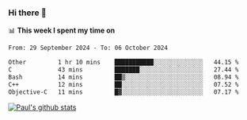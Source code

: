 ### Hi there 👋

📊 **This week I spent my time on**
<!--START_SECTION:waka-->

```txt
From: 29 September 2024 - To: 06 October 2024

Other         1 hr 10 mins    ███████████░░░░░░░░░░░░░░   44.15 %
C             43 mins         ███████░░░░░░░░░░░░░░░░░░   27.44 %
Bash          14 mins         ██▒░░░░░░░░░░░░░░░░░░░░░░   08.94 %
C++           12 mins         ██░░░░░░░░░░░░░░░░░░░░░░░   07.52 %
Objective-C   11 mins         █▓░░░░░░░░░░░░░░░░░░░░░░░   07.17 %
```

<!--END_SECTION:waka-->


[![Paul's github stats](https://github-readme-stats.vercel.app/api?username=mickeyouyou&theme=dracula&show_icons=true)](https://github.com/anuraghazra/github-readme-stats)
